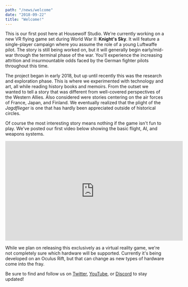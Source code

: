 ```yaml
---
path: "/news/welcome"
date: "2018-09-22"
title: "Welcome!"
---
```


This is our first post here at Housewolf Studio. We're currently working on a new VR flying game set during World War II: **Knight's Sky**. It will feature a single-player campaign where you assume the role of a young Luftwaffe pilot. The story is still being worked on, but it will generally begin early/mid-war through the terminal phase of the war. You'll experience the increasing attrition and insurmountable odds faced by the German fighter pilots throughout this time.

The project began in early 2018, but up until recently this was the research and exploration phase. This is where we experimented with technology and art, all while reading history books and memoirs. From the outset we wanted to tell a story that was different from well-covered perspectives of the Western Allies. Also considered were stories centering on the air forces of France, Japan, and Finland. We eventually realized that the plight of the *Jagdflieger* is one that has hardly been appreciated outside of historical circles.

Of course the most interesting story means nothing if the game isn't fun to play. We've posted our first video below showing the basic flight, AI, and weapons systems.

<iframe width="560" height="315" src="https://www.youtube.com/embed/HGmq9d8lh4E?rel=0" frameborder="0" allow="autoplay; encrypted-media" allowfullscreen></iframe>

While we plan on releasing this exclusively as a virtual reality game, we're not completely sure which hardware will be supported. Currently it's being developed on an Oculus Rift, but that can change as new types of hardware come into the fray.

Be sure to find and follow us on [Twitter](https://twitter.com/KnightsSkyGame), [YouTube](https://www.youtube.com/channel/UC9VnSVWra_Z1t0hmGI6Jokg), or [Discord](https://discord.gg/ypUPPKa) to stay updated!
